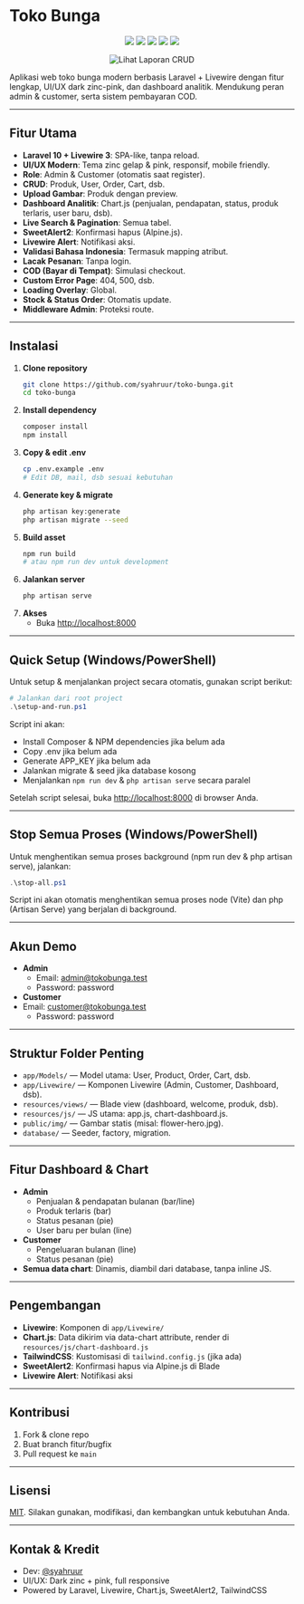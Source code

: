 # Toko Bunga

<p align="center">
  <img src="https://img.shields.io/badge/Laravel-12.x-red?logo=laravel" />
  <img src="https://img.shields.io/badge/Livewire-3.x-blueviolet?logo=laravel" />
  <img src="https://img.shields.io/badge/License-MIT-green" />
  <img src="https://img.shields.io/badge/Theme-Zinc%20%2B%20Pink-ff69b4" />
  <img src="https://img.shields.io/badge/Responsive-Yes-success" />
</p>

<p align="center">
  <a href="./LAPORAN-CRUD.md" style="text-decoration:none;">
    <img src="https://img.shields.io/badge/Lihat%20Laporan%20CRUD-blue?style=for-the-badge" alt="Lihat Laporan CRUD" />
  </a>
</p>

Aplikasi web toko bunga modern berbasis Laravel + Livewire dengan fitur lengkap, UI/UX dark zinc-pink, dan dashboard analitik. Mendukung peran admin & customer, serta sistem pembayaran COD.

---

## Fitur Utama

- **Laravel 10 + Livewire 3**: SPA-like, tanpa reload.
- **UI/UX Modern**: Tema zinc gelap & pink, responsif, mobile friendly.
- **Role**: Admin & Customer (otomatis saat register).
- **CRUD**: Produk, User, Order, Cart, dsb.
- **Upload Gambar**: Produk dengan preview.
- **Dashboard Analitik**: Chart.js (penjualan, pendapatan, status, produk terlaris, user baru, dsb).
- **Live Search & Pagination**: Semua tabel.
- **SweetAlert2**: Konfirmasi hapus (Alpine.js).
- **Livewire Alert**: Notifikasi aksi.
- **Validasi Bahasa Indonesia**: Termasuk mapping atribut.
- **Lacak Pesanan**: Tanpa login.
- **COD (Bayar di Tempat)**: Simulasi checkout.
- **Custom Error Page**: 404, 500, dsb.
- **Loading Overlay**: Global.
- **Stock & Status Order**: Otomatis update.
- **Middleware Admin**: Proteksi route.

---

## Instalasi

1. **Clone repository**
   ```bash
   git clone https://github.com/syahruur/toko-bunga.git
   cd toko-bunga
   ```
2. **Install dependency**
   ```bash
   composer install
   npm install
   ```
3. **Copy & edit .env**
   ```bash
   cp .env.example .env
   # Edit DB, mail, dsb sesuai kebutuhan
   ```
4. **Generate key & migrate**
   ```bash
   php artisan key:generate
   php artisan migrate --seed
   ```
5. **Build asset**
   ```bash
   npm run build
   # atau npm run dev untuk development
   ```
6. **Jalankan server**
   ```bash
   php artisan serve
   ```
7. **Akses**
   - Buka [http://localhost:8000](http://localhost:8000)

---

## Quick Setup (Windows/PowerShell)

Untuk setup & menjalankan project secara otomatis, gunakan script berikut:

```powershell
# Jalankan dari root project
.\setup-and-run.ps1
```

Script ini akan:
- Install Composer & NPM dependencies jika belum ada
- Copy .env jika belum ada
- Generate APP_KEY jika belum ada
- Jalankan migrate & seed jika database kosong
- Menjalankan `npm run dev` & `php artisan serve` secara paralel

Setelah script selesai, buka [http://localhost:8000](http://localhost:8000) di browser Anda.

---

## Stop Semua Proses (Windows/PowerShell)

Untuk menghentikan semua proses background (npm run dev & php artisan serve), jalankan:

```powershell
.\stop-all.ps1
```

Script ini akan otomatis menghentikan semua proses node (Vite) dan php (Artisan Serve) yang berjalan di background.

---

## Akun Demo

- **Admin**
  - Email: admin@tokobunga.test
  - Password: password
- **Customer**
- Email: customer@tokobunga.test
  - Password: password

---

## Struktur Folder Penting

- `app/Models/` — Model utama: User, Product, Order, Cart, dsb.
- `app/Livewire/` — Komponen Livewire (Admin, Customer, Dashboard, dsb).
- `resources/views/` — Blade view (dashboard, welcome, produk, dsb).
- `resources/js/` — JS utama: app.js, chart-dashboard.js.
- `public/img/` — Gambar statis (misal: flower-hero.jpg).
- `database/` — Seeder, factory, migration.

---

## Fitur Dashboard & Chart

- **Admin**
  - Penjualan & pendapatan bulanan (bar/line)
  - Produk terlaris (bar)
  - Status pesanan (pie)
  - User baru per bulan (line)
- **Customer**
  - Pengeluaran bulanan (line)
  - Status pesanan (pie)
- **Semua data chart**: Dinamis, diambil dari database, tanpa inline JS.

---

## Pengembangan

- **Livewire**: Komponen di `app/Livewire/`
- **Chart.js**: Data dikirim via data-chart attribute, render di `resources/js/chart-dashboard.js`
- **TailwindCSS**: Kustomisasi di `tailwind.config.js` (jika ada)
- **SweetAlert2**: Konfirmasi hapus via Alpine.js di Blade
- **Livewire Alert**: Notifikasi aksi

---

## Kontribusi

1. Fork & clone repo
2. Buat branch fitur/bugfix
3. Pull request ke `main`

---

## Lisensi

[MIT](./LICENSE). Silakan gunakan, modifikasi, dan kembangkan untuk kebutuhan Anda.

---

## Kontak & Kredit

- Dev: [@syahruur](https://github.com/syahruur)
- UI/UX: Dark zinc + pink, full responsive
- Powered by Laravel, Livewire, Chart.js, SweetAlert2, TailwindCSS